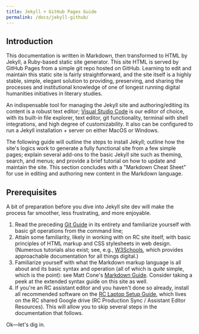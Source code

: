 ```yaml
---
title: Jekyll + GitHub Pages Guide
permalink: /docs/jekyll-github/
---
```


## Introduction

This documentation is written in Markdown, then transformed to HTML by Jekyll, a Ruby-based static site generator. This site HTML is served by GitHub Pages from a simple git repo hosted on GitHub. Learning to edit and maintain this static site is fairly straightforward, and the site itself is a highly stable, simple, elegant solution to providing, preserving, and sharing the processes and institutional knowledge of one of longest running digital humanities initiatives in literary studies.

An indispensable tool for managing the Jekyll site and authoring/editing its content is a robust text editor; [Visual Studio Code](https://code.visualstudio.com/) is our editor of choice, with its built-in file explorer, text editor, git functionality, terminal with shell integrations, and high degree of customizability. It also can be configured to run a Jekyll installation + server on either MacOS or Windows.

The following guide will outline the steps to install Jekyll; outline how the site's logics work to generate a fully functional site from a few simple pages; explain several add-ons to the basic Jekyll site such as theming, search, and menus; and provide a brief tutorial on how to update and maintain the site. This section concludes with a "Markdown Cheat Sheet" for use in editing and authoring new content in the Markdown language.

## Prerequisites

A bit of preparation before you dive into Jekyll site dev will make the process far smoother, less frustrating, and more enjoyable.

1. Read the preceding [Git Guide](../rc-git/) in its entirety and familiarize yourself with basic git operations from the command line;
2. Attain some familiarity, likely in working with on RC site itself, with basic principles of HTML markup and CSS stylesheets in web design. (Numerous tutorials also exist; see, e.g., [W3Schools](https://www.w3schools.com/), which provides approachable documentation for all things digital.)
3. Familiarize yourself with what the Markdown markup language is all about and its basic syntax and operation (all of which is *quite* simple, which is the point): see Matt Cone's [Markdown Guide](https://www.markdownguide.org/). Consider taking a peek at the extended syntax guide on this site as well.
4. If you're an RC assistant editor and you haven't done so already, install all recommended software on the [RC Laptop Setup Guide](https://docs.google.com/document/d/12JhyK9Kf3X2JHy2q-xHy6llLGAWfMmEMSHgiyfsP2Zc/), which lives on the RC shared Google drive (RC Production Sync / Assistant Editor Resources). This will allow you to skip several steps in the documentation that follows.

Ok—let's dig in.
